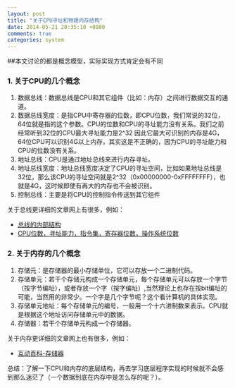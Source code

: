 ```yaml
---
layout: post
title: "关于CPU寻址和物理内存结构"
date: 2014-05-21 20:35:18 +0800
comments: true
categories: system
---
```

##本文讨论的都是概念模型，实际实现方式肯定会有不同
### 1. 关于CPU的几个概念
1. 数据总线：数据总线是CPU和其它组件（比如：内存）之间进行数据交互的通道。  
2. 数据总线宽度：是指CPU中寄存器的位数，即CPU位数，我们常说的32位，64位就是指的这个参数。CPU的位数和CPU的寻址能力没有关系。我们之前经常听到32位的CPU最大寻址能力是2^32 因此它最大可识别的内存是4G，64位CPU可以识别4G以上内存，其实这是不正确的，因为CPU的寻址能力和CPU的位数没有关系。  
3. 地址总线：CPU是通过地址总线来进行内存寻址。  
4. 地址总线宽度：地址总线宽度决定了CPU的寻址空间，比如如果地址总线是32位，那么该CPU的寻址空间就是2^32（0x00000000-0xFFFFFFFF），也就是4G，这时候即使有再大的内存也不会被识别。  
5. 控制总线：主要是将CPU的控制指令传送到其它组件 

关于总线更详细的文章网上有很多，例如：  

* [总线的内部结构](http://share.onlinesjtu.com/mod/tab/view.php?id=253)  
* [CPU位数，寻址能力，指令集，寄存器位数，操作系统位数](http://my.oschina.net/u/158589/blog/70813)  

### 2. 关于内存的几个概念
1. 存储元：是存储器的最小存储单位，它可以存放一个二进制代码。
2. 存储单元：若干个存储元构成一个存储单元，每个存储单元可以存放一个字节（按字节编址），或者存放一个字（按字编址）,当然理论上也存在按bit编址的可能，当然用的非常少。一个字是几个字节呢？这个看计算机的具体实现。
3. 存储单元地址：每个存储单元的编号，一般用一个十六进制数来表示。CPU就是根据这个地址访问存储单元中的数据。
4. 存储器：若干个存储单元构成一个存储器。

关于内存更详细的文章网上也有很多，例如：  

* [互动百科-存储器](http://www.baike.com/wiki/%E5%AD%98%E5%82%A8%E5%99%A8)  

总结：了解一下CPU和内存的底层结构，再去学习底层程序实现的时候就不会感到那么迷茫了（一个数据到底在内存中是怎么存的呢？）。

